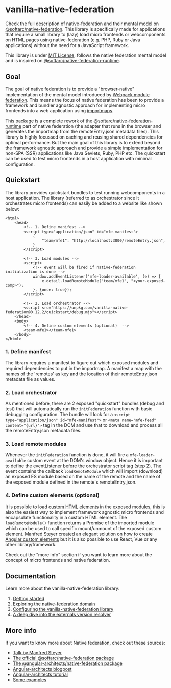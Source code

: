 # vanilla-native-federation

Check the full description of native-federation and their mental model on [@softarc/native-federation](https://www.npmjs.com/package/@softarc/native-federation). This library is specifically made for applications that require a small library to (lazy) load micro frontends or webcomponents on HTML pages using native-federation (e.g. PHP, Ruby or Java applications) without the need for a JavaScript framework. 

This library is under [MIT License](./LICENSE.md), follows the native federation mental model and is inspired on [@softarc/native-federation-runtime](https://www.npmjs.com/package/@softarc/native-federation-runtime). 

## Goal 

The goal of native federation is to provide a "browser-native" implementation of the mental model introduced by [Webpack module federation](https://webpack.js.org/concepts/module-federation/). This means the focus of native federation has been to provide a framework and bundler agnostic approach for implementing micro frontends into a web application using [importmaps](https://developer.mozilla.org/en-US/docs/Web/HTML/Reference/Elements/script/type/importmap). 

This package is a complete rework of the [@softarc/native-federation-runtime](https://www.npmjs.com/package/@softarc/native-federation-runtime) part of native federation (the adapter that runs in the browser and generates the importmap from the remoteEntry.json metadata files). This library is highly focussed on caching and reusing shared dependencies for optimal performance. But the main goal of this library is to extend beyond the framework agnostic approach and provide a simple implementation for non-SPA (SSR) applications like Java Sevlets, Ruby, PHP etc. The quickstart can be used to test micro frontends in a host application with minimal configuration.

## Quickstart

The library provides quickstart bundles to test running webcomponents in a host application. The library (referred to as orchestrator since it orchestrates micro frontends) can easily be added to a website like shown below: 

```
<html>
    <head>
        <!-- 1. Define manifest -->
        <script type="application/json" id="mfe-manifest">
            {
                "team/mfe1": "http://localhost:3000/remoteEntry.json",
            }
        </script>

        <!-- 3. Load modules -->
        <script>
            <!-- event will be fired if native-federation initialization is done -->
            window.addEventListener('mfe-loader-available', (e) => {
                e.detail.loadRemoteModule("team/mfe1", "<your-exposed-comp>");
            }, {once: true});
        </script>

        <!-- 2. Load orchestrator -->
        <script src="https://unpkg.com/vanilla-native-federation@0.12.2/quickstart/debug.mjs"></script>
    </head>
    <body>
        <!-- 4. Define custom elements (optional)  -->
        <team-mfe1></team-mfe1>
    </body>
</html>
```

### 1. Define manifest

The library requires a manifest to figure out which exposed modules and required dependencies to put in the importmap. A manifest a map with the names of the 'remotes' as key and the location of their remoteEntry.json metadata file as values.

### 2. Load orchestrator

As mentioned before, there are 2 exposed "quickstart" bundles (debug and test) that will automatically run the `initFederation` function with basic  debugging configuration. The bundle will look for a `<script type="application/json" id="mfe-manifest">` or `<meta name="mfe-feed" content="{url}">` tag in the DOM and use that to download and process all the remoteEntry.json metadata files. 

### 3. Load remote modules

Whenever the `initFederation` function is done, it will fire a `mfe-loader-available` custom event at the DOM's window object. Hence it is important to define the eventListener before the orchestrator script tag (step 2). The event contains the callback `loadRemoteModule` which will import (download) an exposed ES module based on the name of the remote and the name of the exposed module defined in the remote's remoteEntry.json. 

### 4. Define custom elements (optional) 

It is possible to load [custom HTML elements](https://developer.mozilla.org/en-US/docs/Web/API/Web_components/Using_custom_elements) in the exposed modules, this is also the easiest way to implement framework agnostic micro frontends and encapsulate functionality in a custom HTML element. The `loadRemoteModule()` function returns a Promise of the imported module which can be used to call specific mount/unmount of the exposed custom element. Manfred Steyer created an elegant solution on how to create [Angular custom elements](https://github.com/manfredsteyer/module-federation-plugin-example/blob/nf-web-comp-mixed/projects/mfe2/src/bootstrap.ts) but it is also possible to use React, Vue or any other library/framework. 

Check out the "more info" section if you want to learn more about the concept of micro frontends and native federation.

## Documentation

Learn more about the vanilla-native-federation library:

1. [Getting started](./docs/getting-started.md)
2. [Exploring the native-federation domain](./docs/domain.md)
3. [Configuring the vanilla-native-federation library](./docs/config.md)
4. [A deep dive into the externals version resolver](./docs/version-resolver.md)

## More info

If you want to know more about Native federation, check out these sources: 

- [Talk by Manfred Steyer](https://www.youtube.com/watch?v=cofoI5_S3lE)
- [The official @softarc/native-federation package](https://www.npmjs.com/package/@softarc/native-federation)
- [The @angular-architects/native-federation package](https://www.npmjs.com/package/@angular-architects/native-federation)
- [Angular-architects blogpost](https://www.angulararchitects.io/blog/announcing-native-federation-1-0/)
- [Angular-architects tutorial](https://www.angulararchitects.io/en/blog/micro-frontends-with-modern-angular-part-1-standalone-and-esbuild/)
- [Some examples](https://github.com/angular-architects/module-federation-plugin/tree/main/apps)